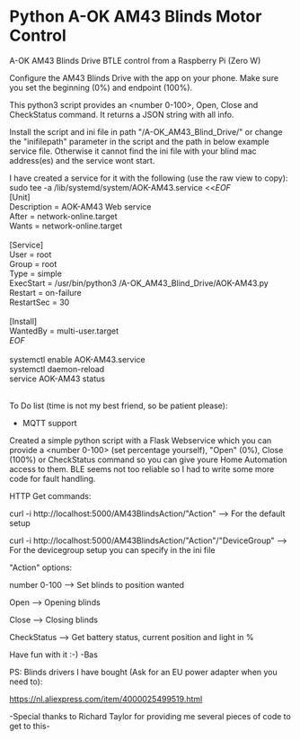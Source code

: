 # Python A-OK AM43 Blinds Motor Control
A-OK AM43 Blinds Drive BTLE control from a Raspberry Pi (Zero W)

Configure the AM43 Blinds Drive with the app on your phone. Make sure you set the beginning (0%) and endpoint (100%).

This python3 script provides an <number 0-100>, Open, Close and CheckStatus command. It returns a JSON string with all info.

Install the script and ini file in path "/A-OK_AM43_Blind_Drive/" or change the "inifilepath" parameter in the script and the path in below example service file. Otherwise it cannot find the ini file with your blind mac address(es) and the service wont start.


I have created a service for it with the following (use the raw view to copy):<br>
sudo tee -a /lib/systemd/system/AOK-AM43.service <<_EOF_<br>
[Unit]<br>
Description = AOK-AM43 Web service<br>
After = network-online.target<br>
Wants = network-online.target<br>
<br>
[Service]<br>
User = root<br>
Group = root<br>
Type = simple<br>
ExecStart = /usr/bin/python3 /A-OK_AM43_Blind_Drive/AOK-AM43.py<br>
Restart = on-failure<br>
RestartSec = 30<br>
<br>
[Install]<br>
WantedBy = multi-user.target<br>
_EOF_<br>
<br>
systemctl enable AOK-AM43.service<br>
systemctl daemon-reload<br>
service AOK-AM43 status<br>
<br>

To Do list (time is not my best friend, so be patient please):
- MQTT support


Created a simple python script with a Flask Webservice which you can provide a <number 0-100> (set percentage yourself), "Open" (0%), Close (100%) or CheckStatus command so you can give youre Home Automation access to them. BLE seems not too reliable so I had to write some more code for fault handling.


HTTP Get commands:

curl -i http://localhost:5000/AM43BlindsAction/"Action"  --> For the default setup
  
curl -i http://localhost:5000/AM43BlindsAction/"Action"/"DeviceGroup"  --> For the devicegroup setup you can specify in the ini file


"Action" options:

  number 0-100      --> Set blinds to position wanted
  
  Open              --> Opening blinds
  
  Close             --> Closing blinds
  
  CheckStatus       --> Get battery status, current position and light in %



Have fun with it :-)
-Bas

PS: Blinds drivers I have bought (Ask for an EU power adapter when you need to):

https://nl.aliexpress.com/item/4000025499519.html


-Special thanks to Richard Taylor for providing me several pieces of code to get to this-
